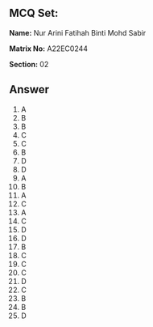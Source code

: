 ## MCQ Set:

**Name:** Nur Arini Fatihah Binti Mohd Sabir

**Matrix No:** A22EC0244

**Section:** 02

## Answer
1. A
2. B
3. B
4. C
5. C
6. B
7. D
8. D
9. A
10. B
11. A
12. C
13. A
14. C
15. D
16. D
17. B
18. C
19. C
20. C
21. D
22. C
23. B
24. B
25. D

